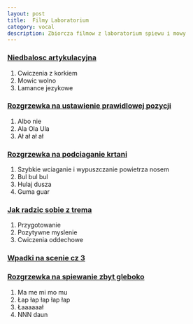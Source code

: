 ```yaml
---
layout: post
title:  Filmy Laboratorium
category: vocal 
description: Zbiorcza filmow z laboratorium spiewu i mowy
---
```


### [Niedbalosc artykulacyjna](https://www.facebook.com/groups/3451613141521052/permalink/3531321003550265/)
1. Cwiczenia z korkiem
2. Mowic wolno
3. Lamance jezykowe

### [Rozgrzewka na ustawienie prawidlowej pozycji](https://www.facebook.com/groups/3451613141521052/permalink/3548985058450526/)
1. Albo nie
2. Ala Ola Ula
3. Ał ał ał ał

### [Rozgrzewka na podciaganie krtani](https://www.facebook.com/groups/3451613141521052/permalink/3546225925393106/)
1. Szybkie wciaganie i wypuszczanie powietrza nosem
2. Bul bul bul
3. Hulaj dusza
4. Guma guar

### [Jak radzic sobie z trema](https://www.facebook.com/groups/3451613141521052/permalink/3531303746885324/)
1. Przygotowanie
2. Pozytywne myslenie
3. Cwiczenia oddechowe

### [Wpadki na scenie cz 3](https://www.facebook.com/groups/3451613141521052/permalink/3531310016884697/)

### [Rozgrzewka na spiewanie zbyt gleboko](https://www.facebook.com/groups/3451613141521052/permalink/3543880102294355/)
1. Ma me mi mo mu
2. Łap łap łap łap łap
3. Łaaaaaał
4. NNN daun

